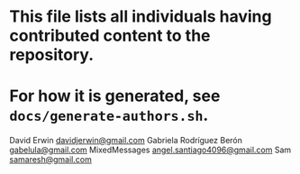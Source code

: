 # This file lists all individuals having contributed content to the repository.
# For how it is generated, see `docs/generate-authors.sh`.

David Erwin <davidjerwin@gmail.com>
Gabriela Rodríguez Berón <gabelula@gmail.com>
MixedMessages <angel.santiago4096@gmail.com>
Sam <samaresh@gmail.com>
